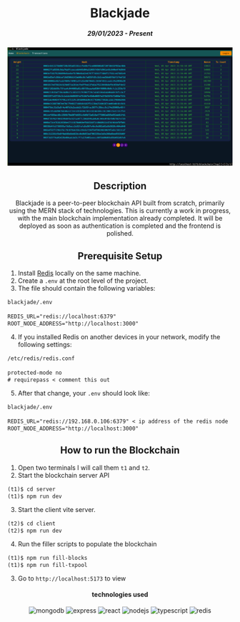<h1 align="center">Blackjade</h1>

<h5 align="center">29/01/2023 - Present</h5>

<img alt="blackjade blockchain screen" src="./images/2023-04-06_07.57.29.png" />

<h2 align="center">Description</h2>

<p align='center'>Blackjade is a peer-to-peer blockchain API built from scratch, primarily using the MERN stack of technologies. This is currently a work in progress, with the main blockchain implementation already completed. It will be deployed as soon as authentication is completed and the frontend is polished.</p>

<h2 align="center">Prerequisite Setup</h2>

1. Install [Redis](https://redis.io/docs/getting-started/) locally on the same machine.
2. Create a `.env` at the root level of the project.
3. The file should contain the following variables:

```
blackjade/.env

REDIS_URL="redis://localhost:6379"
ROOT_NODE_ADDRESS="http://localhost:3000"
```
4. If you installed Redis on another devices in your network, modify the following settings:
```
/etc/redis/redis.conf

protected-mode no
# requirepass < comment this out
```
5. After that change, your `.env` should look like:
```
blackjade/.env

REDIS_URL="redis://192.168.0.106:6379" < ip address of the redis node
ROOT_NODE_ADDRESS="http://localhost:3000"
```

<h2 align="center">How to run the Blockchain</h2>

1. Open two terminals I will call them `t1` and `t2`.
2. Start the blockchain server API
```
(t1)$ cd server
(t1)$ npm run dev
```
3. Start the client vite server.
```
(t2)$ cd client
(t2)$ npm run dev
```

4. Run the filler scripts to populate the blockchain
```
(t1)$ npm run fill-blocks
(t1)$ npm run fill-txpool
```

3. Go to `http://localhost:5173` to view 

<h4 align="center">technologies used</h4>

<div align="center">
  <img alt="mongodb" src="https://img.shields.io/badge/-MongoDB-black?logo=mongodb" />
  <img alt="express" src="https://img.shields.io/badge/-Express.js-black?logo=express" />
  <img alt="react" src="https://img.shields.io/badge/-React.js-black?logo=react" />
  <img alt="nodejs" src="https://img.shields.io/badge/-Node.js-black?logo=node" />
  <img alt="typescript" src="https://img.shields.io/badge/-TypeScript-black?logo=typescript" />
  <img alt="redis" src="https://img.shields.io/badge/-Redis-black?logo=redis" />
</div>
